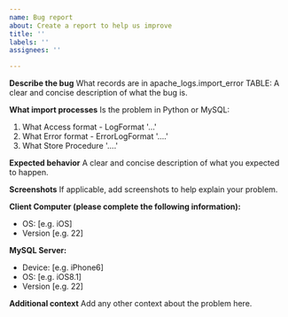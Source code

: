 ```yaml
---
name: Bug report
about: Create a report to help us improve
title: ''
labels: ''
assignees: ''

---
```


**Describe the bug**
What records are in apache_logs.import_error TABLE:
A clear and concise description of what the bug is.

**What import processes**
Is the problem in Python or MySQL:
1. What Access format - LogFormat '...'
2. What Error format - ErrorLogFormat '....'
3. What Store Procedure '....'

**Expected behavior**
A clear and concise description of what you expected to happen.

**Screenshots**
If applicable, add screenshots to help explain your problem.

**Client Computer (please complete the following information):**
 - OS: [e.g. iOS]
 - Version [e.g. 22]

**MySQL Server:**
 - Device: [e.g. iPhone6]
 - OS: [e.g. iOS8.1]
 - Version [e.g. 22]

**Additional context**
Add any other context about the problem here.
